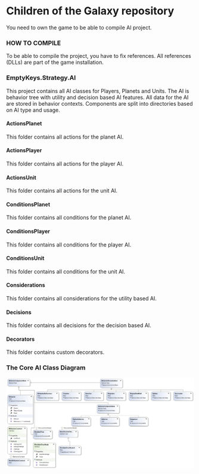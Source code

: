 # Children of the Galaxy repository

You need to own the game to be able to compile AI project.

### HOW TO COMPILE

To be able to compile the project, you have to fix references. All references (DLLs) are part of the game installation.

### EmptyKeys.Strategy.AI

This project contains all AI classes for Players, Planets and Units. The AI is behavior tree with utility and decision based AI features. All data for the AI are stored in behavior contexts. Components are split into directories based on AI type and usage.

#### ActionsPlanet
This folder contains all actions for the planet AI.
#### ActionsPlayer
This folder contains all actions for the player AI.
#### ActionsUnit
This folder contains all actions for the unit AI.
#### ConditionsPlanet
This folder contains all conditions for the planet AI.
#### ConditionsPlayer
This folder contains all conditions for the player AI.
#### ConditionsUnit
This folder contains all conditions for the unit AI.
#### Considerations
This folder contains all considerations for the utility based AI.
#### Decisions
This folder contains all decisions for the decision based AI.
#### Decorators
This folder contains custom decorators.

### The Core AI Class Diagram

![Core AI Class Diagram](/AIDiagram.png)
